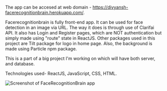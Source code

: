 The app can be accesed at web domain - https://divyansh-facerecognitionbrain.herokuapp.com/.

Facerecognitionbrain is fully front-end app. It can be used for face detection in an image via URL.
The way it does is through use of Clarifai API. 
It also has Login and Register pages, which are NOT authentication but simply made using "route" state in ReactJS.
Other packages used in this project are Tilt package for logo in home page. Also, the background is made using Particle npm package.

This is a part of a big project I'm working on which will have both server, and database.

Technologies used- ReactJS, JavaScript, CSS, HTML.

![Screenshot of FaceRecognitionBrain app](![image](https://user-images.githubusercontent.com/73097571/134228767-82e61e87-5903-48e4-8245-58cd056a36fd.png))
